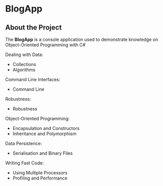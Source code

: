 # BlogApp

## About the Project

The **BlogApp** is a console application used to demonstrate knowledge on Object-Oriented Programming with C#

Dealing with Data:
- Collections
- Algorithms

Command Line Interfaces:
- Command Line

Robustness:
- Robustness

Object-Oriented Programming:
- Encapsulation and Constructors
- Inheritance and Polymorphism

Data Persistence:
- Serialisation and Binary Files

Writing Fast Code:
- Using Multiple Processors
- Profiling and Performance
